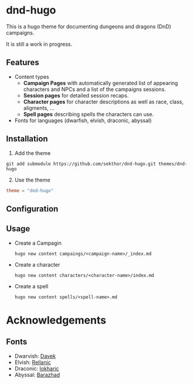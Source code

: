 # dnd-hugo

This is a hugo theme for documenting dungeons and dragons (DnD) campaigns.

It is still a work in progress.

## Features

- Content types
  - **Campaign Pages** with automatically generated list of appearing characters and NPCs and a list of the campaigns sessions.
  - **Session pages** for detailed session recaps.
  - **Character pages** for character descriptions as well as race, class, aligments, ...
  - **Spell pages** describing spells the characters can use.
- Fonts for languages (dwarfish, elvish, draconic, abyssal)

## Installation

1. Add the theme
  ```
  git add submodule https://github.com/sekthor/dnd-hugo.git themes/dnd-hugo
  ```

2. Use the theme
  ```toml
  theme = "dnd-hugo"
  ```

## Configuration

## Usage

- Create a Campagin
  ```
  hugo new content campaings/<campaign-name>/_index.md
  ```
- Create a character
  ```
  hugo new content characters/<character-name>/index.md
  ```
- Create a spell
  ```
  hugo new content spells/<spell-name>.md
  ```

# Acknowledgements

## Fonts

- Dwarvish: [Davek](https://www.dafont.com/davek.font)
- Elvish: [Rellanic](https://www.dafont.com/rellanic.font)
- Draconic: [Iokharic](https://www.dafont.com/iokharic.font)
- Abyssal: [Barazhad](https://www.dafont.com/barazhad.font)

